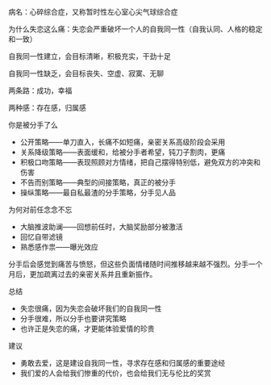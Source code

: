病名：心碎综合症，又称暂时性左心室心尖气球综合症

为什么失恋这么痛：失恋会严重破坏一个人的自我同一性（自我认同、人格的稳定和一致）

自我同一性建立，会目标清晰，积极充实，干劲十足

自我同一性缺乏，会目标丧失、空虚、寂寞、无聊

两条路：成功，幸福

两种感：存在感，归属感

你是被分手了么

- 公开策略——单刀直入，长痛不如短痛，亲密关系高级阶段会采用
- 关系降级策略——表面缓和，给被分手者希望，钝刀子割肉，更痛
- 积极口吻策略——表现照顾对方情绪，把自己摆得特别低，避免双方的冲突和伤害
- 不告而别策略——典型的间接策略，真正的被分手
- 操纵策略——最自私最渣的分手策略，分手见人品

为何对前任念念不忘

- 大脑推波助澜——回想前任时，大脑奖励部分被激活
- 回忆自带滤镜
- 熟悉感作祟——曝光效应

分手后会感觉到痛苦与愤怒，但这些负面情绪随时间推移越来越不强烈。分手一个月后，更加疏离过去的亲密关系并且重新振作。

总结

- 失恋很痛，因为失恋会破坏我们的自我同一性
- 分手很难，所以分手也要讲究策略
- 也许正是失恋的痛，才更能体验爱情的珍贵

建议

- 勇敢去爱，这是建设自我同一性，寻求存在感和归属感的重要途经
- 我们爱的人会给我们惨重的代价，也会给我们无与伦比的奖赏